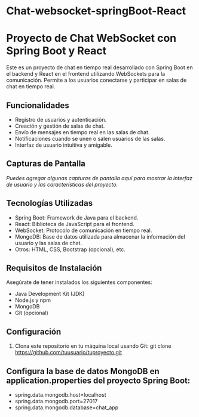 # Chat-websocket-springBoot-React
# Proyecto de Chat WebSocket con Spring Boot y React

Este es un proyecto de chat en tiempo real desarrollado con Spring Boot en el backend y React en el frontend utilizando WebSockets para la comunicación. Permite a los usuarios conectarse y participar en salas de chat en tiempo real.

## Funcionalidades

- Registro de usuarios y autenticación.
- Creación y gestión de salas de chat.
- Envío de mensajes en tiempo real en las salas de chat.
- Notificaciones cuando se unen o salen usuarios de las salas.
- Interfaz de usuario intuitiva y amigable.

## Capturas de Pantalla

_Puedes agregar algunas capturas de pantalla aquí para mostrar la interfaz de usuario y las características del proyecto._

## Tecnologías Utilizadas

- Spring Boot: Framework de Java para el backend.
- React: Biblioteca de JavaScript para el frontend.
- WebSocket: Protocolo de comunicación en tiempo real.
- MongoDB: Base de datos utilizada para almacenar la información del usuario y las salas de chat.
- Otros: HTML, CSS, Bootstrap (opcional), etc.

## Requisitos de Instalación

Asegúrate de tener instalados los siguientes componentes:

- Java Development Kit (JDK)
- Node.js y npm
- MongoDB
- Git (opcional)

## Configuración

1. Clona este repositorio en tu máquina local usando Git:
   git clone https://github.com/tuusuario/tuproyecto.git
   
## Configura la base de datos MongoDB en application.properties del proyecto Spring Boot:

- spring.data.mongodb.host=localhost
- spring.data.mongodb.port=27017
- spring.data.mongodb.database=chat_app

